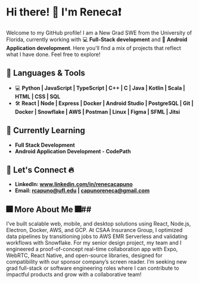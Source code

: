 # Hi there! 👋 I'm Reneca❗

Welcome to my GitHub profile! I am a New Grad SWE from the University of Florida, currently working with 💻 **Full-Stack development** and 📱 **Android Application development**. Here you'll find a mix of projects that reflect what I have done. Feel free to explore!

## 🔧 Languages & Tools

- 💻 **Python | JavaScript | TypeScript | C++ | C | Java | Kotlin | Scala | HTML | CSS | SQL** 
- 🛠️ **React | Node | Express | Docker | Android Studio | PostgreSQL | Git | Docker | Snowflake | AWS | Postman | Linux | Figma | SFML | Jitsi** 

## 🌱 Currently Learning
- **Full Stack Development**
- **Android Application Development - CodePath**

## 🤝 Let's Connect 🔥

- **LinkedIn: www.linkedin.com/in/renecacapuno**
- **Email: rcapuno@ufl.edu | capunoreneca@gmail.com**

## 🎆 More About Me 🎆##
I’ve built scalable web, mobile, and desktop solutions using React, Node.js, Electron, Docker, AWS, and GCP. At CSAA Insurance Group, I optimized data pipelines by transitioning jobs to AWS EMR Serverless and validating workflows with Snowflake. For my senior design project, my team and I engineered a proof-of-concept real-time collaboration app with Expo, WebRTC, React Native, and open-source libraries, designed for compatibility with our sponsor company’s screen reader. I’m seeking new grad full-stack or software engineering roles where I can contribute to impactful products and grow with a collaborative team!
  
